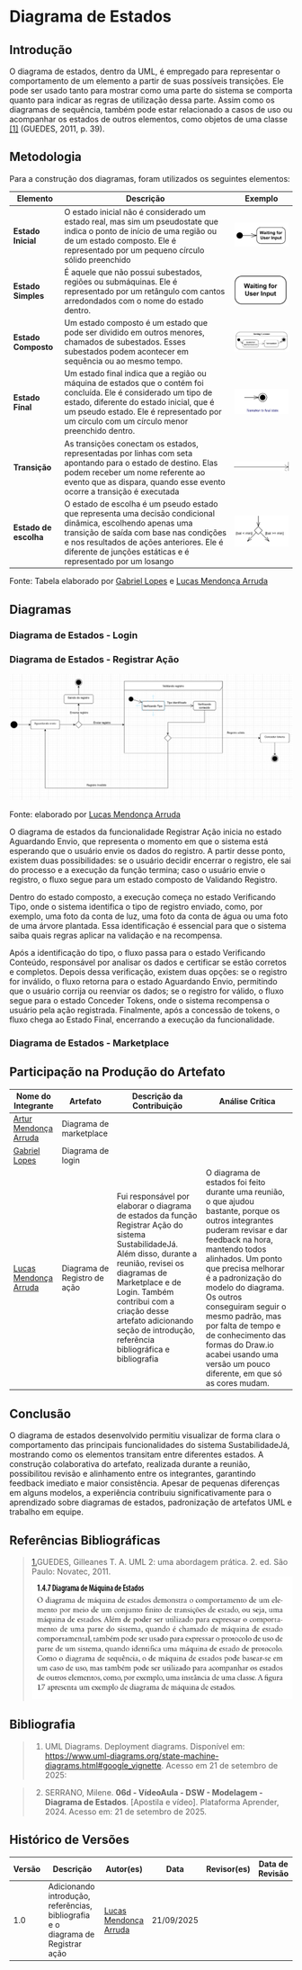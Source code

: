 # Diagrama de Estados

## Introdução

O diagrama de estados, dentro da UML, é empregado para representar o comportamento de um elemento a partir de suas possíveis transições. Ele pode ser usado tanto para mostrar como uma parte do sistema se comporta quanto para indicar as regras de utilização dessa parte. Assim como os diagramas de sequência, também pode estar relacionado a casos de uso ou acompanhar os estados de outros elementos, como objetos de uma classe <a id="anchor_1" href=#FRM1> [1]</a> (GUEDES, 2011, p. 39).

## Metodologia


Para a construção dos diagramas, foram utilizados os seguintes elementos:

| Elemento | Descrição | Exemplo |
|--|--|--|
| **Estado Inicial** | O estado inicial não é considerado um estado real, mas sim um pseudostate que indica o ponto de início de uma região ou de um estado composto. Ele é representado por um pequeno círculo sólido preenchido| ![estado inicial](../assets/Diagramas/Estados/EstadoInicial.png) |
| **Estado Simples** | É aquele que não possui subestados, regiões ou submáquinas. Ele é representado por um retângulo com cantos arredondados com o nome do estado dentro. | ![estado simples](../assets/Diagramas/Estados/EstadoSimples.png) |
| **Estado Composto** | Um estado composto é um estado que pode ser dividido em outros menores, chamados de subestados. Esses subestados podem acontecer em sequência ou ao mesmo tempo. | ![Estado Composto](../assets/Diagramas/Estados/EstadoComposto.png) |
| **Estado Final** | Um estado final indica que a região ou máquina de estados que o contém foi concluída. Ele é considerado um tipo de estado, diferente do estado inicial, que é um pseudo estado. Ele é representado por um círculo com um círculo menor preenchido dentro. | ![estado final](../assets/Diagramas/Estados/EstadoFinal.png) |
| **Transição** | As transições conectam os estados, representadas por linhas com seta apontando para o estado de destino. Elas podem receber um nome referente ao evento que as dispara, quando esse evento ocorre a transição é executada | ![transição](../assets/Diagramas/Estados/Transicao.png) |
| **Estado de escolha** | O estado de escolha é um pseudo estado que representa uma decisão condicional dinâmica, escolhendo apenas uma transição de saída com base nas condições e nos resultados de ações anteriores. Ele é diferente de junções estáticas e é representado por um losango | ![estado de escolha](../assets/Diagramas/Estados/EstadoEscolha.png) |

Fonte: Tabela elaborado por [Gabriel Lopes](https://github.com/BrzGab) e [Lucas Mendonça Arruda](https://github.com/lucasarruda9)


## Diagramas

### Diagrama de Estados - Login

### Diagrama de Estados - Registrar Ação

![Diagrama de Estados - Registrar Ação](https://raw.githubusercontent.com/UnBArqDsw2025-2-Turma02/2025.2_T02_G4_SustentabilidadeJ-_Entrega_02/refs/heads/docs-diagrama-estado/docs/assets/Diagramas/Estados/Registrar_acao.png)

Fonte: elaborado por [Lucas Mendonça Arruda](https://github.com/lucasarruda9)



O diagrama de estados da funcionalidade Registrar Ação inicia no estado Aguardando Envio, que representa o momento em que o sistema está esperando que o usuário envie os dados do registro. A partir desse ponto, existem duas possibilidades: se o usuário decidir encerrar o registro, ele sai do processo e a execução da função termina; caso o usuário envie o registro, o fluxo segue para um estado composto de Validando Registro.

Dentro do estado composto, a execução começa no estado Verificando Tipo, onde o sistema identifica o tipo de registro enviado, como, por exemplo, uma foto da conta de luz, uma foto da conta de água ou uma foto de uma árvore plantada. Essa identificação é essencial para que o sistema saiba quais regras aplicar na validação e na recompensa.

Após a identificação do tipo, o fluxo passa para o estado Verificando Conteúdo, responsável por analisar os dados e certificar se estão corretos e completos. Depois dessa verificação, existem duas opções: se o registro for inválido, o fluxo retorna para o estado Aguardando Envio, permitindo que o usuário corrija ou reenviar os dados; se o registro for válido, o fluxo segue para o estado Conceder Tokens, onde o sistema recompensa o usuário pela ação registrada. Finalmente, após a concessão de tokens, o fluxo chega ao Estado Final, encerrando a execução da funcionalidade.

### Diagrama de Estados - Marketplace

## Participação na Produção do Artefato

| Nome do Integrante | Artefato | Descrição da Contribuição | Análise Crítica |
|--------------------|----------|---------------------------|-----------------|
| [Artur Mendonça Arruda](https://github.com/ArtyMend07) | Diagrama de marketplace |  | |
| [Gabriel Lopes](https://github.com/BrzGab) | Diagrama de login |  | |
| [Lucas Mendonça Arruda](https://github.com/lucasarruda9) | Diagrama de Registro de ação | Fui responsável por elaborar o diagrama de estados da função Registrar Ação do sistema SustabilidadeJá. Além disso, durante a reunião, revisei os diagramas de Marketplace e de Login. Também contribui com a criação desse artefato adicionando seção de introdução, referência bibliográfica e bibliografia | O diagrama de estados foi feito durante uma reunião, o que ajudou bastante, porque os outros integrantes puderam revisar e dar feedback na hora, mantendo todos alinhados. Um ponto que precisa melhorar é a padronização do modelo do diagrama. Os outros conseguiram seguir o mesmo padrão, mas por falta de tempo e de conhecimento das formas do Draw.io acabei usando uma versão um pouco diferente, em que só as cores mudam. |

## Conclusão
O diagrama de estados desenvolvido permitiu visualizar de forma clara o comportamento das principais funcionalidades do sistema SustabilidadeJá, mostrando como os elementos transitam entre diferentes estados. A construção colaborativa do artefato, realizada durante a reunião, possibilitou revisão e alinhamento entre os integrantes, garantindo feedback imediato e maior consistência. Apesar de pequenas diferenças em alguns modelos, a experiência contribuiu significativamente para o aprendizado sobre diagramas de estados, padronização de artefatos UML e trabalho em equipe.

## Referências Bibliográficas

> <a id="FRM1" href="#anchor_1">1.</a>GUEDES, Gilleanes T. A. UML 2: uma abordagem prática. 2. ed. São Paulo: Novatec, 2011.
![livro UML 2](https://raw.githubusercontent.com/UnBArqDsw2025-2-Turma02/2025.2_T02_G4_SustentabilidadeJ-_Entrega_02/refs/heads/docs-diagrama-estado/docs/assets/Diagramas/Estados/referencia.png)

## Bibliografia

> 1. UML Diagrams. Deployment diagrams. Disponível em: https://www.uml-diagrams.org/state-machine-diagrams.html#google_vignette. Acesso em 21 de setembro de 2025:

> 2. SERRANO, Milene. **06d - VídeoAula - DSW - Modelagem - Diagrama de Estados**. [Apostila e vídeo]. Plataforma Aprender, 2024. Acesso em: 21 de setembro de 2025.


## Histórico de Versões

| Versão | Descrição                            | Autor(es)                                                                                         | Data       | Revisor(es)                                                                                                 | Data de Revisão |
| ------ | ------------------------------------ | ------------------------------------------------------------------------------------------------- | ---------- | ----------------------------------------------------------------------------------------------------------- | --------- |
| 1.0    | Adicionando introdução, referências, bibliografia e o diagrama de Registrar ação |  [Lucas Mendonça Arruda](https://github.com/lucasarruda9) | 21/09/2025 |  | |